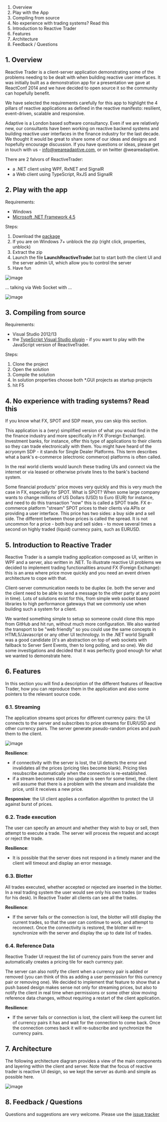 1. Overview
2. Play with the App
3. Compiling from source
4. No experience with trading systems? Read this
5. Introduction to Reactive Trader
6. Features
7. Architecture
8. Feedback / Questions

## 1. Overview

Reactive Trader is a client-server application demonstrating some of the problems needing to be dealt with when building reactive user interfaces. It was initially built as a demonstration app for a presentation we gave at ReactConf 2014 and we have decided to open source it so the community can hopefully benefit.

We have selected the requirements carefully for this app to highlight the 4 pillars of reactive applications as defined in the reactive manifesto: resilient, event-driven, scalable and responsive.

Adaptive is a London based software consultancy. Even if we are relatively new, our consultants have been working on reactive backend systems and building reactive user interfaces in the finance industry for the last decade. We thought it would be great to share some of our ideas and designs and hopefully encourage discussion. If you have questions or ideas, please get in touch with us - info@weareadaptive.com, or on twitter @weareadaptive.

There are 2 falvors of ReactiveTrader:
 - a .NET client using WPF, RxNET and SignalR
 - a Web client using TypeScript, RxJS and SignalR

## 2. Play with the app

Requirements:

 - Windows 
 - [Microsoft .NET Framework 4.5](http://www.microsoft.com/en-gb/download/details.aspx?id=30653)

Steps:

1. Download the [package](https://github.com/AdaptiveConsulting/ReactiveTrader/raw/master/src/ReactiveTrader.zip)
2. If you are on Windows 7+ unblock the zip (right click, properties, unblock)
3. Extract the zip
4. Launch the file __LaunchReactiveTrader__.bat to start both the client UI and the server admin UI, which allow you to control the server
5. Have fun

![image](https://f.cloud.github.com/assets/1256913/2470980/8e95e5c6-b01c-11e3-9311-cc17a7c1b191.png)

... talking via Web Socket with ...

![image](https://f.cloud.github.com/assets/1256913/2470993/d7f153ea-b01c-11e3-9c0c-ac8c8261299a.png)

## 3. Compiling from source

Requirements:
 - Visual Studio 2012/13
 - the [TypeScript Visual Studio plugin](http://www.microsoft.com/en-us/download/details.aspx?id=34790) - if you want to play with the JavaScript version of ReactiveTrader.

Steps:

1. Clone the project
2. Open the solution
3. Compile the solution
4. In solution properties choose both *.GUI projects as startup projects
5. hit F5

## 4. No experience with trading systems? Read this

If you know what FX, SPOT and SDP mean, you can skip this section.

This application is a (very) simplified version of what you would find in the the finance industry and more specifically in FX (Foreign Exchange). Investment banks, for instance, offer this type of applications to their clients so they can trade electronically with them. You might have heard of the acryonym SDP - it stands for Single Dealer Platforms. This term describes what a bank's e-commerce (electronic commerce) platforms is often called.

In the real world clients would launch these trading UIs and connect via the internet or via leased or otherwise  private lines to the bank's backend system.

Some financial products' price moves very quickly and this is very much the case in FX, especially for SPOT. What is SPOT? When some large company wants to change millions of US Dollars (USD) to Euro (EUR) for instance, and need to do this transaction "now" this is called a SPOT trade. FX e-commerce platform "stream" SPOT prices to their clients via APIs or providing a user interface. This price has two sides: a buy side and a sell side. The different between those prices is called the spread. It is not uncommon for a price - both buy and sell sides - to move several times a second on highly traded (liquid) currency pairs, such as EURUSD.

## 5. Introduction to Reactive Trader

Reactive Trader is a sample trading application composed as UI, written in WPF and a server, also written in .NET. To illustrate reactive UI problems we decided to implement trading functionalities around FX (Foreign Exchange): this is an area where price move quickly and you need an event driven architecture to cope with that.

Client-server communication needs to be duplex (ie. both the server and the client need to be able to send a message to the other party at any point in time). Lots of solutions exist for this, from simple web socket based libraries to high performance gateways that we commonly use when building such a system for a client.

We wanted something simple to setup so someone could clone this repo from GitHub and hit run, without much more configuration. We also wanted the transport to be "web friendly" so you could use the same concepts in HTML5/Javascript or any other UI technology. In the .NET world SignalR was a good candidate (it's an abstraction on top of web sockets with fallback to Server Sent Events, then to long polling, and so one). We did some investigations and decided that it was perfectly good enough for what we wanted to demonstrate here.

## 6. Features

In this section you will find a description of the different features of Reactive Trader, how you can reproduce them in the application and also some pointers to the relevant source code.

### 6.1. Streaming

The application streams spot prices for different currency pairs: the UI connects to the server and subscribes to price streams for EUR/USD and other currency pairs. The server generate pseudo-random prices and push them to the client. 

![image](https://f.cloud.github.com/assets/1256913/2321909/a8a6fcb2-a3aa-11e3-9cc2-036c77b6c6e7.png)

**Resilience**:
 - if connectivity with the server is lost, the UI detects the error and invalidates all the prices (pricing tiles become blank). Pricing tiles resubscribe automatically when the connection is re-established.
 - if a stream becomes stale (no update is seen for some time), the client will assume that there is a problem with the stream and invalidate the price, until it receives a new price.

**Responsive**: the UI client applies a conflation algorithm to protect the UI against burst of prices.

### 6.2. Trade execution

The user can specify an amount and whether they wish to buy or sell, then attempt to execute a trade. The server will process the request and accept or reject the trade. 

**Resilience**:
 - It is possible that the server does not respond in a timely maner and the client will timeout and display an error message.

### 6.3. Blotter

All trades executed, whether accepted or rejected are inserted in the blotter. In a real trading system the user would see only his own trades (or trades for his desk). In Reactive Trader all clients can see all the trades.

**Resilience**: 
 - If the server fails or the connection is lost, the blotter will still display the current trades, so that the user can continue to work, and attempt to reconnect. Once the connectivity is restored, the blotter will re-synchronize with the server and display the up to date list of trades.

### 6.4. Reference Data

Reactive Trader UI request the list of currency pairs from the server and automatically creates a pricing tile for each currency pair. 

The server can also notify the client when a currency pair is added or removed (you can think of this as adding a user permission for this currency pair or removing one). We decided to implement that feature to show that a push based design makes sense not only for streaming prices, but also to notify the client in real time when permissions or some other slow moving reference data changes, without requiring a restart of the client application.

**Resilience**: 
 - If the server fails or connection is lost, the client will keep the current list of currency pairs it has and wait for the connection to come back. Once the connection comes back it will re-subscribe and synchronize the currency pairs.

## 7. Architecture

The following architecture diagram provides a view of the main components and layering within the client and server. Note that the focus of reactive trader is reactive UI design, so we kept the server as dumb and simple as possible here.

![image](https://f.cloud.github.com/assets/1256913/2321883/421d7f48-a3aa-11e3-8a4c-22bf0858a085.png)

## 8. Feedback / Questions

Questions and suggestions are very welcome. 
Please use the [issue tracker](https://github.com/AdaptiveConsulting/ReactiveTrader/issues)



